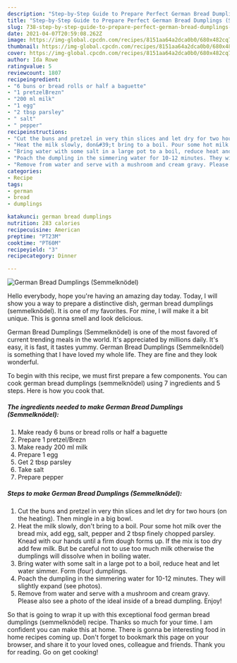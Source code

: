 ```yaml
---
description: "Step-by-Step Guide to Prepare Perfect German Bread Dumplings (Semmelknödel)"
title: "Step-by-Step Guide to Prepare Perfect German Bread Dumplings (Semmelknödel)"
slug: 738-step-by-step-guide-to-prepare-perfect-german-bread-dumplings-semmelknodel
date: 2021-04-07T20:59:08.262Z
image: https://img-global.cpcdn.com/recipes/8151aa64a2dca0b0/680x482cq70/german-bread-dumplings-semmelknodel-recipe-main-photo.jpg
thumbnail: https://img-global.cpcdn.com/recipes/8151aa64a2dca0b0/680x482cq70/german-bread-dumplings-semmelknodel-recipe-main-photo.jpg
cover: https://img-global.cpcdn.com/recipes/8151aa64a2dca0b0/680x482cq70/german-bread-dumplings-semmelknodel-recipe-main-photo.jpg
author: Ida Rowe
ratingvalue: 5
reviewcount: 1807
recipeingredient:
- "6 buns or bread rolls or half a baguette"
- "1 pretzelBrezn"
- "200 ml milk"
- "1 egg"
- "2 tbsp parsley"
- " salt"
- " pepper"
recipeinstructions:
- "Cut the buns and pretzel in very thin slices and let dry for two hours (on the heating). Then mingle in a big bowl."
- "Heat the milk slowly, don&#39;t bring to a boil. Pour some hot milk over the bread mix, add egg, salt, pepper and 2 tbsp finely chopped parsley. Knead with our hands until a firm dough forms up. If the mix is too dry add few milk. But be careful not to use too much milk otherwise the dumplings will dissolve when in boiling water."
- "Bring water with some salt in a large pot to a boil, reduce heat and let water simmer. Form (four) dumplings."
- "Poach the dumpling in the simmering water for 10-12 minutes. They will slightly expand (see photos)."
- "Remove from water and serve with a mushroom and cream gravy. Please also see a photo of the ideal inside of a bread dumpling. Enjoy!"
categories:
- Recipe
tags:
- german
- bread
- dumplings

katakunci: german bread dumplings 
nutrition: 283 calories
recipecuisine: American
preptime: "PT23M"
cooktime: "PT60M"
recipeyield: "3"
recipecategory: Dinner

---
```



![German Bread Dumplings (Semmelknödel)](https://img-global.cpcdn.com/recipes/8151aa64a2dca0b0/680x482cq70/german-bread-dumplings-semmelknodel-recipe-main-photo.jpg)

Hello everybody, hope you're having an amazing day today. Today, I will show you a way to prepare a distinctive dish, german bread dumplings (semmelknödel). It is one of my favorites. For mine, I will make it a bit unique. This is gonna smell and look delicious.



German Bread Dumplings (Semmelknödel) is one of the most favored of current trending meals in the world. It's appreciated by millions daily. It's easy, it is fast, it tastes yummy. German Bread Dumplings (Semmelknödel) is something that I have loved my whole life. They are fine and they look wonderful.


To begin with this recipe, we must first prepare a few components. You can cook german bread dumplings (semmelknödel) using 7 ingredients and 5 steps. Here is how you cook that.

<!--inarticleads1-->

##### The ingredients needed to make German Bread Dumplings (Semmelknödel):

1. Make ready 6 buns or bread rolls or half a baguette
1. Prepare 1 pretzel/Brezn
1. Make ready 200 ml milk
1. Prepare 1 egg
1. Get 2 tbsp parsley
1. Take  salt
1. Prepare  pepper




<!--inarticleads2-->

##### Steps to make German Bread Dumplings (Semmelknödel):

1. Cut the buns and pretzel in very thin slices and let dry for two hours (on the heating). Then mingle in a big bowl.
1. Heat the milk slowly, don&#39;t bring to a boil. Pour some hot milk over the bread mix, add egg, salt, pepper and 2 tbsp finely chopped parsley. Knead with our hands until a firm dough forms up. If the mix is too dry add few milk. But be careful not to use too much milk otherwise the dumplings will dissolve when in boiling water.
1. Bring water with some salt in a large pot to a boil, reduce heat and let water simmer. Form (four) dumplings.
1. Poach the dumpling in the simmering water for 10-12 minutes. They will slightly expand (see photos).
1. Remove from water and serve with a mushroom and cream gravy. Please also see a photo of the ideal inside of a bread dumpling. Enjoy!




So that is going to wrap it up with this exceptional food german bread dumplings (semmelknödel) recipe. Thanks so much for your time. I am confident you can make this at home. There is gonna be interesting food in home recipes coming up. Don't forget to bookmark this page on your browser, and share it to your loved ones, colleague and friends. Thank you for reading. Go on get cooking!
